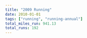 ```yaml
---
title: "2009 Running"
date: 2010-01-01
tags: ["running", "running-annual"]
total_miles_run: 941.13
total_runs: 192
---
```


<!--more-->
